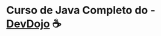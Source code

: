 # Curso de Java Completo do - <a href="https://github.com/devdojobr/maratona-java-virado-no-jiraya" target="blank_">DevDojo</a> ☕
